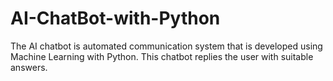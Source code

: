 # AI-ChatBot-with-Python

The AI chatbot is automated communication system that is developed using Machine Learning with Python. This chatbot replies the user with suitable answers. 

